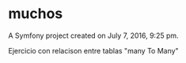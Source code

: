muchos
===

A Symfony project created on July 7, 2016, 9:25 pm.

Ejercicio con relacison entre tablas "many To Many"

